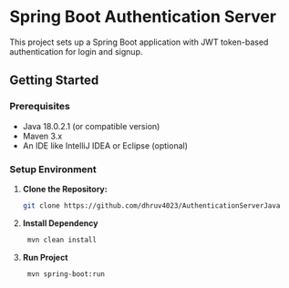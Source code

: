 # Spring Boot Authentication Server

This project sets up a Spring Boot application with JWT token-based authentication for login and signup.

## Getting Started

### Prerequisites

- Java 18.0.2.1 (or compatible version)
- Maven 3.x
- An IDE like IntelliJ IDEA or Eclipse (optional)

### Setup Environment

1. **Clone the Repository:**

   ```bash
   git clone https://github.com/dhruv4023/AuthenticationServerJava 
   ```

2. **Install Dependency**
   ```bash
    mvn clean install
   ```

3. **Run Project**
   ```bash
    mvn spring-boot:run
   ```
